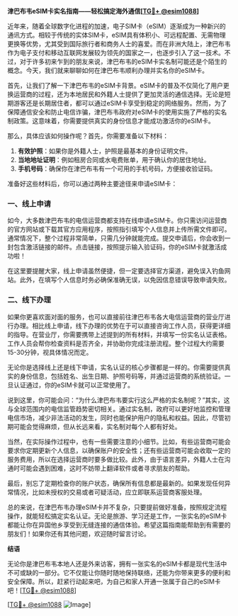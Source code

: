 **津巴布韦eSIM卡实名指南——轻松搞定海外通信[[TG💪+ @esim1088](https://t.me/s/esim1088)]**

近年来，随着全球数字化进程的加速，电子SIM卡（eSIM）逐渐成为一种新兴的通讯方式。相较于传统的实体SIM卡，eSIM具有体积小、可远程配置、无需物理更换等优势，尤其受到国际旅行者和商务人士的喜爱。而在非洲大陆上，津巴布韦作为电子支付和移动互联网发展较为领先的国家之一，也逐步引入了这一技术。不过，对于许多初来乍到的朋友来说，津巴布韦的eSIM卡实名制可能还是个陌生的概念。今天，我们就来聊聊如何在津巴布韦顺利办理并实名你的eSIM卡。

首先，让我们了解一下津巴布韦的eSIM卡背景。eSIM卡的普及不仅简化了用户更换运营商的过程，还为本地居民和外籍人士提供了更加灵活的通信选择。无论是短期游客还是长期居住者，都可以通过eSIM卡享受到稳定的网络服务。然而，为了保障通信安全和防止电信诈骗，津巴布韦政府对eSIM卡的使用实施了严格的实名制政策。这意味着，你需要提供真实的身份信息才能成功激活你的eSIM卡。

那么，具体应该如何操作呢？首先，你需要准备以下材料：

1. **有效护照**：如果你是外籍人士，护照是最基本的身份证明文件。
2. **当地地址证明**：例如租房合同或水电费账单，用于确认你的居住地址。
3. **手机号码**：确保你在津巴布韦有一个可用的手机号码，方便接收验证码。

准备好这些材料后，你可以通过两种主要途径来申请eSIM卡：

### 一、线上申请

如今，大多数津巴布韦的电信运营商都支持在线申请eSIM卡。你只需访问运营商的官方网站或下载其官方应用程序，按照指引填写个人信息并上传所需文件即可。通常情况下，整个过程非常简单，只需几分钟就能完成。提交申请后，你会收到一封包含激活链接的邮件。点击链接，按照提示输入验证码，你的eSIM卡就激活成功啦！

在这里要提醒大家，线上申请虽然便捷，但一定要选择官方渠道，避免误入钓鱼网站。此外，在填写个人信息时务必确保准确无误，以免因信息错误导致申请失败。

### 二、线下办理

如果你更喜欢面对面的服务，也可以直接前往津巴布韦各大电信运营商的营业厅进行办理。相比线上申请，线下办理的优势在于可以直接咨询工作人员，获得更详细的指导。在营业厅，你需要携带上述提到的所有材料，并填写一份实名认证表格。工作人员会帮你检查资料是否齐全，并协助你完成注册流程。整个过程大约需要15-30分钟，视具体情况而定。

无论你是选择线上还是线下申请，实名认证的核心步骤都是一样的。你需要提供真实的身份信息，包括姓名、出生日期、护照号码等，并通过运营商的系统验证。一旦认证通过，你的eSIM卡就可以正常使用了。

说到这里，你可能会问：“为什么津巴布韦要实行这么严格的实名制呢？”其实，这与全球范围内的电信监管趋势密切相关。通过实名制，政府可以更好地监控和管理电信市场，减少非法活动的发生，同时也能保护用户的隐私和权益。因此，尽管初期可能会觉得麻烦，但从长远来看，实名制对每个人都有好处。

当然，在实际操作过程中，也有一些需要注意的小细节。比如，有些运营商可能会要求你定期更新个人信息，以确保账户的安全性；还有些运营商可能会收取一定的服务费用，所以在选择运营商时要多做比较。此外，由于语言差异，外籍人士在沟通时可能会遇到困难，这时不妨带上翻译软件或者寻求朋友的帮助。

最后，别忘了定期检查你的账户状态，确保所有信息都是最新的。如果发现任何异常情况，比如未授权的交易或者可疑活动，应立即联系运营商客服处理。

总的来说，在津巴布韦办理eSIM卡并不复杂，只要提前做好准备，按照规定流程操作，就能轻松搞定实名认证。无论是旅游、学习还是工作，一张实名的eSIM卡都能让你在异国他乡享受到无缝连接的通信体验。希望这篇指南能帮助到有需要的朋友们！如果你还有其他问题，欢迎随时留言讨论。

**结语**

无论你是津巴布韦本地人还是外来访客，拥有一张实名的eSIM卡都是现代生活中不可或缺的一部分。它不仅能让你随时随地保持联络，还能为你带来更多的便利和安全保障。所以，赶紧行动起来吧，为自己和家人开通一张属于自己的eSIM卡吧！[[TG💪+ @esim1088](https://t.me/s/esim1088)]

[[TG💪+ @esim1088](https://t.me/s/esim1088) ![Image](https://i.postimg.cc/4NQfJmqS/Snipaste-2025-05-13-00-14-12.png)]
